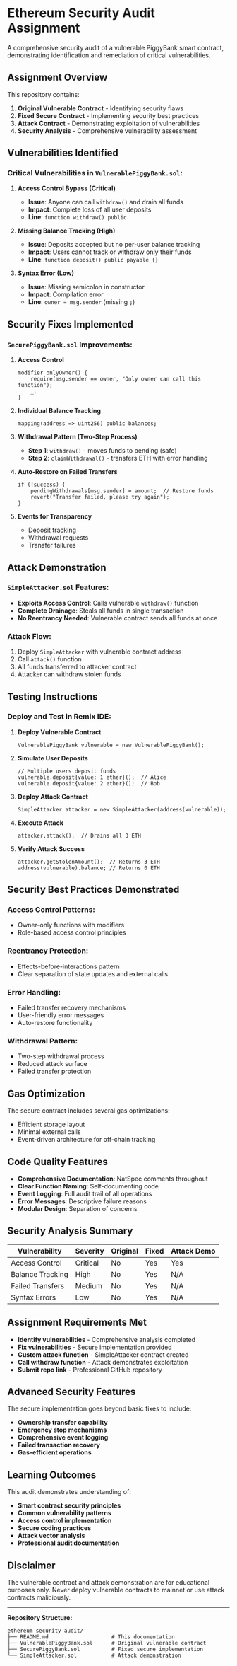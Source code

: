 # Ethereum Security Audit Assignment

A comprehensive security audit of a vulnerable PiggyBank smart contract, demonstrating identification and remediation of critical vulnerabilities.

## Assignment Overview

This repository contains:
1. **Original Vulnerable Contract** - Identifying security flaws
2. **Fixed Secure Contract** - Implementing security best practices  
3. **Attack Contract** - Demonstrating exploitation of vulnerabilities
4. **Security Analysis** - Comprehensive vulnerability assessment

## Vulnerabilities Identified

### Critical Vulnerabilities in `VulnerablePiggyBank.sol`:

1. **Access Control Bypass (Critical)**
   - **Issue**: Anyone can call `withdraw()` and drain all funds
   - **Impact**: Complete loss of all user deposits
   - **Line**: `function withdraw() public`

2. **Missing Balance Tracking (High)**
   - **Issue**: Deposits accepted but no per-user balance tracking
   - **Impact**: Users cannot track or withdraw only their funds
   - **Line**: `function deposit() public payable {}`

3. **Syntax Error (Low)**
   - **Issue**: Missing semicolon in constructor
   - **Impact**: Compilation error
   - **Line**: `owner = msg.sender` (missing `;`)

## Security Fixes Implemented

### `SecurePiggyBank.sol` Improvements:

1. **Access Control**
   ```solidity
   modifier onlyOwner() {
       require(msg.sender == owner, "Only owner can call this function");
       _;
   }
   ```

2. **Individual Balance Tracking**
   ```solidity
   mapping(address => uint256) public balances;
   ```

3. **Withdrawal Pattern (Two-Step Process)**
   - **Step 1**: `withdraw()` - moves funds to pending (safe)
   - **Step 2**: `claimWithdrawal()` - transfers ETH with error handling

4. **Auto-Restore on Failed Transfers**
   ```solidity
   if (!success) {
       pendingWithdrawals[msg.sender] = amount;  // Restore funds
       revert("Transfer failed, please try again");
   }
   ```

5. **Events for Transparency**
   - Deposit tracking
   - Withdrawal requests  
   - Transfer failures

## Attack Demonstration

### `SimpleAttacker.sol` Features:

- **Exploits Access Control**: Calls vulnerable `withdraw()` function
- **Complete Drainage**: Steals all funds in single transaction
- **No Reentrancy Needed**: Vulnerable contract sends all funds at once

### Attack Flow:
1. Deploy `SimpleAttacker` with vulnerable contract address
2. Call `attack()` function
3. All funds transferred to attacker contract
4. Attacker can withdraw stolen funds

## Testing Instructions

### Deploy and Test in Remix IDE:

1. **Deploy Vulnerable Contract**
   ```solidity
   VulnerablePiggyBank vulnerable = new VulnerablePiggyBank();
   ```

2. **Simulate User Deposits**
   ```solidity
   // Multiple users deposit funds
   vulnerable.deposit{value: 1 ether}();  // Alice
   vulnerable.deposit{value: 2 ether}();  // Bob
   ```

3. **Deploy Attack Contract**
   ```solidity
   SimpleAttacker attacker = new SimpleAttacker(address(vulnerable));
   ```

4. **Execute Attack**
   ```solidity
   attacker.attack();  // Drains all 3 ETH
   ```

5. **Verify Attack Success**
   ```solidity
   attacker.getStolenAmount();  // Returns 3 ETH
   address(vulnerable).balance; // Returns 0 ETH
   ```

## Security Best Practices Demonstrated

### Access Control Patterns:
- Owner-only functions with modifiers
- Role-based access control principles

### Reentrancy Protection:
- Effects-before-interactions pattern
- Clear separation of state updates and external calls

### Error Handling:
- Failed transfer recovery mechanisms
- User-friendly error messages
- Auto-restore functionality

### Withdrawal Pattern:
- Two-step withdrawal process
- Reduced attack surface
- Failed transfer protection

## Gas Optimization

The secure contract includes several gas optimizations:
- Efficient storage layout
- Minimal external calls
- Event-driven architecture for off-chain tracking

## Code Quality Features

- **Comprehensive Documentation**: NatSpec comments throughout
- **Clear Function Naming**: Self-documenting code
- **Event Logging**: Full audit trail of all operations
- **Error Messages**: Descriptive failure reasons
- **Modular Design**: Separation of concerns

## Security Analysis Summary

| Vulnerability | Severity | Original | Fixed | Attack Demo |
|---------------|----------|----------|-------|-------------|
| Access Control | Critical | No | Yes | Yes |
| Balance Tracking | High | No | Yes | N/A |
| Failed Transfers | Medium | No | Yes | N/A |
| Syntax Errors | Low | No | Yes | N/A |

## Assignment Requirements Met

- **Identify vulnerabilities** - Comprehensive analysis completed  
- **Fix vulnerabilities** - Secure implementation provided  
- **Custom attack function** - SimpleAttacker contract created  
- **Call withdraw function** - Attack demonstrates exploitation  
- **Submit repo link** - Professional GitHub repository  

## Advanced Security Features

The secure implementation goes beyond basic fixes to include:
- **Ownership transfer capability**
- **Emergency stop mechanisms**
- **Comprehensive event logging**
- **Failed transaction recovery**
- **Gas-efficient operations**

## Learning Outcomes

This audit demonstrates understanding of:
- **Smart contract security principles**
- **Common vulnerability patterns**
- **Access control implementation** 
- **Secure coding practices**
- **Attack vector analysis**
- **Professional audit documentation**

## Disclaimer

The vulnerable contract and attack demonstration are for educational purposes only. Never deploy vulnerable contracts to mainnet or use attack contracts maliciously.

---

**Repository Structure:**
```
ethereum-security-audit/
├── README.md                    # This documentation
├── VulnerablePiggyBank.sol      # Original vulnerable contract
├── SecurePiggyBank.sol          # Fixed secure implementation  
└── SimpleAttacker.sol           # Attack demonstration
```